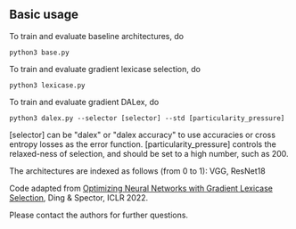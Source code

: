 ## Basic usage

To train and evaluate baseline architectures, do

`python3 base.py`

To train and evaluate gradient lexicase selection, do

`python3 lexicase.py`

To train and evaluate gradient DALex, do 

`python3 dalex.py --selector [selector] --std [particularity_pressure]`

\[selector\] can be "dalex" or "dalex accuracy" to use accuracies or cross entropy losses as the error function. \[particularity_pressure\] controls the relaxed-ness of selection, and should be set to a high number, such as 200.

The architectures are indexed as follows (from 0 to 1): VGG, ResNet18

Code adapted from [Optimizing Neural Networks with Gradient Lexicase Selection](https://openreview.net/forum?id=J_2xNmVcY4), Ding & Spector, ICLR 2022.

Please contact the authors for further questions.
